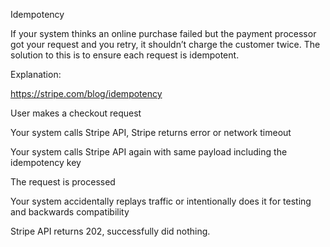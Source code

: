 Idempotency

If your system thinks an online purchase failed but the payment processor got your request and you retry, it shouldn’t charge the customer twice. The solution to this is to ensure each request is idempotent.

Explanation:

https://stripe.com/blog/idempotency

User makes a checkout request

Your system calls Stripe API, Stripe returns error or network timeout

Your system calls Stripe API again with same payload including the idempotency key

The request is processed

Your system accidentally replays traffic or intentionally does it for testing and backwards compatibility

Stripe API returns 202, successfully did nothing.
